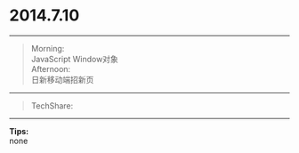 # 2014.7.10
---

> Morning:<br />
	JavaScript Window对象<br />
  Afternoon:<br />
	日新移动端招新页

---

> TechShare:<br />
	

---

**Tips:**<br />
none